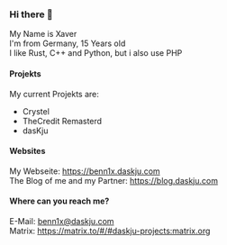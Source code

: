 ### Hi there 👋

My Name is Xaver\
I'm from Germany, 15 Years old\
I like Rust, C++ and Python, but i also use PHP

#### Projekts
My current Projekts are:
  - Crystel
  - TheCredit Remasterd
  - dasKju

#### Websites
My Webseite: https://benn1x.daskju.com \
The Blog of me and my Partner: https://blog.daskju.com 

#### Where can you reach me?
E-Mail: benn1x@daskju.com \
Matrix: https://matrix.to/#/#daskju-projects:matrix.org 
<!--
**Benn1x/Benn1x** is a ✨ _special_ ✨ repository because its `README.md` (this file) appears on your GitHub profile.

Here are some ideas to get you started:

- 🔭 I’m currently working on ...
- 🌱 I’m currently learning ...
- 👯 I’m looking to collaborate on ...
- 🤔 I’m looking for help with ...
- 💬 Ask me about ...
- 📫 How to reach me: ...
- 😄 Pronouns: ...
- ⚡ Fun fact: ...
-->
